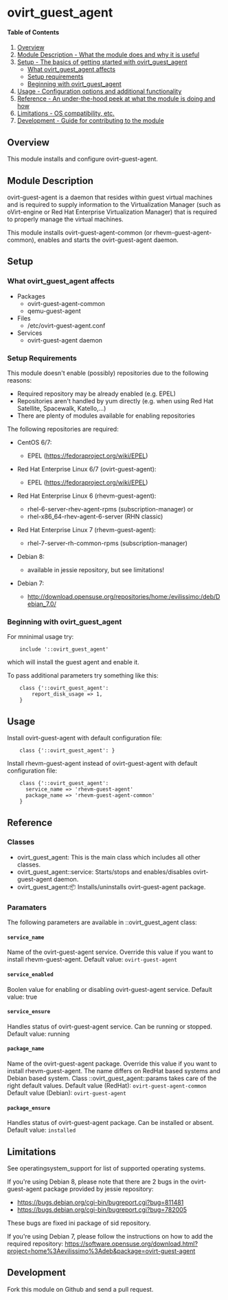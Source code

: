 # ovirt_guest_agent

#### Table of Contents

1. [Overview](#overview)
2. [Module Description - What the module does and why it is useful](#module-description)
3. [Setup - The basics of getting started with ovirt_guest_agent](#setup)
    * [What ovirt_guest_agent affects](#what-ovirt_guest_agent-affects)
    * [Setup requirements](#setup-requirements)
    * [Beginning with ovirt_guest_agent](#beginning-with-ovirt_guest_agent)
4. [Usage - Configuration options and additional functionality](#usage)
5. [Reference - An under-the-hood peek at what the module is doing and how](#reference)
5. [Limitations - OS compatibility, etc.](#limitations)
6. [Development - Guide for contributing to the module](#development)

## Overview

This module installs and configure ovirt-guest-agent.

## Module Description

ovirt-guest-agent is a daemon that resides within guest virtual machines and is 
required to supply information to the Virtualization Manager (such as oVirt-engine
or Red Hat Enterprise Virtualization Manager) that is required to properly manage
the virtual machines.

This module installs ovirt-guest-agent-common (or rhevm-guest-agent-common), enables
and starts the ovirt-guest-agent daemon.

## Setup

### What ovirt_guest_agent affects

* Packages
    * ovirt-guest-agent-common
    * qemu-guest-agent
* Files
    * /etc/ovirt-guest-agent.conf
* Services
    * ovirt-guest-agent daemon

### Setup Requirements

This module doesn't enable (possibly) repositories due to the following reasons:
* Required repository may be already enabled (e.g. EPEL)
* Repositories aren't handled by yum directly (e.g. when using Red Hat Satellite,
Spacewalk, Katello,...)
* There are plenty of modules available for enabling repositories

The following repositories are required:

* CentOS 6/7:
    * EPEL (https://fedoraproject.org/wiki/EPEL)

* Red Hat Enterprise Linux 6/7 (ovirt-guest-agent):
    * EPEL (https://fedoraproject.org/wiki/EPEL)

* Red Hat Enterprise Linux 6 (rhevm-guest-agent):
    * rhel-6-server-rhev-agent-rpms (subscription-manager) or
    * rhel-x86_64-rhev-agent-6-server (RHN classic)

* Red Hat Enterprise Linux 7 (rhevm-guest-agent):
    * rhel-7-server-rh-common-rpms (subscription-manager)

* Debian 8:
    * available in jessie repository, but see limitations!

* Debian 7:
    * http://download.opensuse.org/repositories/home:/evilissimo:/deb/Debian_7.0/

### Beginning with ovirt_guest_agent

For mninimal usage try:

```puppet
    include '::ovirt_guest_agent'
```
 which will install the guest agent and enable it.

To pass additional parameters try something like this:

```puppet
    class {'::ovirt_guest_agent':
        report_disk_usage => 1,
    }
```

## Usage

Install ovirt-guest-agent with default configuration file:

```puppet
    class {'::ovirt_guest_agent': }
```

Install rhevm-guest-agent instead of ovirt-guest-agent with default 
configuration file:

```puppet
    class {'::ovirt_guest_agent':
      service_name => 'rhevm-guest-agent'
      package_name => 'rhevm-guest-agent-common'
    }
```

## Reference

### Classes

* ovirt_guest_agent: This is the main class which includes all other classes.
* ovirt_guest_agent::service: Starts/stops and enables/disables ovirt-guest-agent daemon.
* ovirt_guest_agent::package: Installs/uninstalls ovirt-guest-agent package.

### Paramaters

The following parameters are available in ::ovirt_guest_agent class:

#### `service_name`
Name of the ovirt-guest-agent service. Override this value if you want to install
rhevm-guest-agent.
Default value: `ovirt-guest-agent`

#### `service_enabled`

Boolen value for enabling or disabling ovirt-guest-agent service.
Default value: true

#### `service_ensure`

Handles status of ovirt-guest-agent service. Can be running or stopped.
Default value: running

#### `package_name`

Name of the ovirt-guest-agent package. Override this value if you want to install
rhevm-guest-agent. The name differs on RedHat based systems and Debian based system.
Class ::ovirt_guest_agent::params takes care of the right default values.
Default value (RedHat): `ovirt-guest-agent-common`
Default value (Debian): `ovirt-guest-agent`

#### `package_ensure`

Handles status of ovirt-guest-agent package. Can be installed or absent.
Default value: `installed`

## Limitations

See operatingsystem_support for list of supported operating systems.

If you're using Debian 8, please note that there are 2 bugs in the ovirt-guest-agent package provided by jessie repository:

* https://bugs.debian.org/cgi-bin/bugreport.cgi?bug=811481
* https://bugs.debian.org/cgi-bin/bugreport.cgi?bug=782005

These bugs are fixed ini package of sid repository.


If you're using Debian 7, please follow the instructions on how to add the required repository:
https://software.opensuse.org/download.html?project=home%3Aevilissimo%3Adeb&package=ovirt-guest-agent

## Development

Fork this module on Github and send a pull request.



